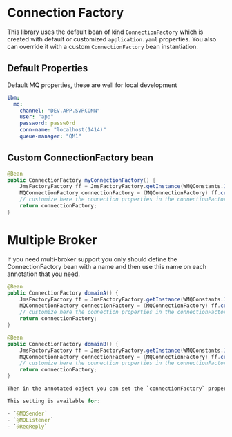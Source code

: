 # Connection Factory

This library uses the default bean of kind `ConnectionFactory` which is created with default or customized `application.yaml` properties. You also can override it with a custom `ConnectionFactory` bean instantiation.

## Default Properties

Default MQ properties, these are well for local development

```yaml
ibm:
  mq:
    channel: "DEV.APP.SVRCONN"
    user: "app"
    password: passw0rd
    conn-name: "localhost(1414)"
    queue-manager: "QM1"
```

## Custom ConnectionFactory bean

```java
@Bean
public ConnectionFactory myConnectionFactory() {
    JmsFactoryFactory ff = JmsFactoryFactory.getInstance(WMQConstants.JAKARTA_WMQ_PROVIDER);
    MQConnectionFactory connectionFactory = (MQConnectionFactory) ff.createConnectionFactory();
    // customize here the connection properties in the connectionFactory object
    return connectionFactory;
}
```

# Multiple Broker

If you need multi-broker support you only should define the ConnectionFactory bean with a name
and then use this name on each annotation that you need.

```java
@Bean
public ConnectionFactory domainA() {
    JmsFactoryFactory ff = JmsFactoryFactory.getInstance(WMQConstants.JAKARTA_WMQ_PROVIDER);
    MQConnectionFactory connectionFactory = (MQConnectionFactory) ff.createConnectionFactory();
    // customize here the connection properties in the connectionFactory object
    return connectionFactory;
}
```

```java
@Bean
public ConnectionFactory domainB() {
    JmsFactoryFactory ff = JmsFactoryFactory.getInstance(WMQConstants.JAKARTA_WMQ_PROVIDER);
    MQConnectionFactory connectionFactory = (MQConnectionFactory) ff.createConnectionFactory();
    // customize here the connection properties in the connectionFactory object
    return connectionFactory;
}

Then in the annotated object you can set the `connectionFactory` property with one of the names `domainA` or `domainB`

This setting is available for:

- `@MQSender`
- `@MQListener`
- `@ReqReply`